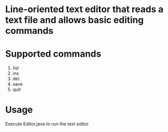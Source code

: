# Line-oriented text editor that reads a text file and allows basic editing commands

# Supported commands
1. list
2. ins
3. del
4. save
5. quit

# Usage
Execute Editor.java to run the text editor
